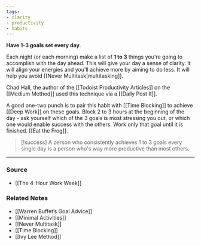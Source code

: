 ```yaml
---
tags:
- clarity
- productivity
- habits
---
```

**Have 1-3 goals set every day.**

Each night (or each morning) make a list of **1 to 3** things you're going to accomplish with the day ahead. This will give your day a sense of clarity. It will align your energies and you'll achieve more by aiming to do less. It will help you avoid [[Never Multitask|multitasking]].

Chad Hall, the author of the [[Todoist Productivity Articles]] on the [[Medium Method]] used this technique via a [[Daily Post It]].

A good one-two punch is to pair this habit with [[Time Blocking]] to achieve [[Deep Work]] on these goals. Block 2 to 3 hours at the beginning of the day - ask yourself which of the 3 goals is most stressing you out, or which one would enable success with the others. Work only that goal until it is finished. [[Eat the Frog]].

> [!success] A person who consistently achieves 1 to 3 goals every single day is a person who's way more productive than most others.

---

### Source
- [[The 4-Hour Work Week]]

### Related Notes
- [[Warren Buffet’s Goal Advice]]
- [[Minimal Activities]]
- [[Never Multitask]]
- [[Time Blocking]]
- [[Ivy Lee Method]]